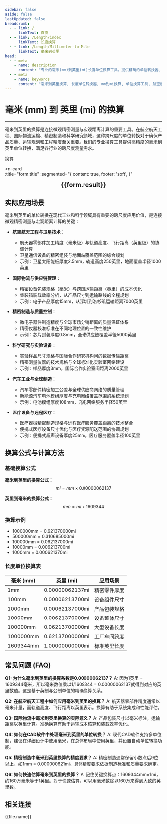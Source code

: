 ```yaml
---
sidebar: false
aside: false
lastUpdated: false
breadcrumb:
  - - link: /
      linkText: 首页
  - - link: /Length/index
      linkText: 长度换算
  - - link: /Length/Millimeter-to-Mile
      linkText: 毫米到英里
head:
  - - meta
    - name: description
      content: "专业的毫米(mm)到英里(mi)长度单位换算工具。提供精确的单位转换器、换算公式和实际应用场景。支持航空航天、国际物流、精密制造等领域的跨尺度距离换算需求。"
  - - meta
    - name: keywords
      content: "毫米到英里换算, 长度单位转换器, mm到mi换算, 单位换算工具, 航空航天测量, 国际物流换算, 精密制造距离转换, 跨尺度测量, 长度换算公式, 毫米英里换算表"
---
```

# 毫米 (mm) 到 英里 (mi) 的换算
---

毫米到英里的换算是连接微观精密测量与宏观距离计算的重要工具。在航空航天工程、国际物流运输、精密制造和科学研究领域，这种跨尺度的单位转换对于确保产品质量、运输规划和工程精度至关重要。我们的专业换算工具提供高精度的毫米到英里单位转换，满足各行业的跨尺度测量需求。
<script setup>
import { onMounted, reactive, inject, ref } from 'vue'
import { NButton, NForm, NFormItem, NInput, NInputNumber, NSelect, NCard, useMessage,NGrid ,NGi } from 'naive-ui'
import { defineClientComponent } from 'vitepress'
import { Length } from '../files';
const seoKey = ['单位转换器','单位换算','长度单位转换器','长度单位转换','尺寸换算','长度单位换算','长度单位换算表','厘米和毫米换算','mm是毫米吗','毫米和厘米换算','m cm','毫米换算','厘米毫米换算','一毫米等于多少厘米','cm和mm换算','毫米单位','一毫米等于多少米','mm换算cm','mm和cm换算','ｍｍ','毫米换算厘米','毫米英文','mm单位','mm换算m','英寸转毫米','分米单位','.mm','mm和m换算','cm mm','厘米换算毫米','mm cm','毫米和米换算','一厘米等于多少毫米','平方毫米','一米等于多少毫米','毫米和厘米','毫米换算米','mm是什么单位','mm to m','mm to cm','um','nm','cm','mm','mi','m']
const convert = inject('convert')

const form = reactive({
  number: null,
  result: '',
  title: '毫米 (mm) 到英里 (mi) 的长度单位换算'
})

const convertHandler = () => {
  if (form.number !== null && !isNaN(form.number)) {
    const convertedValue = parseFloat(form.number) * 0.00000062137
    form.result = `${form.number}mm = ${convertedValue.toFixed(9)}mi`
  } else {
    form.result = '请输入有效的数值。'
  }
}
</script>

<n-form size="large" :model="form">
  <n-form-item label="毫米 (mm)">
    <n-input-number v-model:value="form.number" placeholder="输入毫米" style="width: 100%" />
  </n-form-item>
  <n-form-item>
    <n-button type="info" @click="convertHandler" block>换算</n-button>
  </n-form-item>
</n-form>

<n-card  
  :title="form.title"
  :segmented="{
    content: true,
    footer: 'soft',
  }"
>
  <div  style="text-align:center;font-size:20px;">
    <strong>{{form.result}}</strong>
  </div>
    <template #footer>
    <div>
      <span v-for="item of seoKey">{{item}}，</span>
    </div>
  </template>
</n-card>

## 实际应用场景

毫米到英里的单位转换在现代工业和科学领域具有重要的跨尺度应用价值，是连接微观精密测量与宏观距离计算的关键：

- **航空航天工程与卫星技术**：
  - 航天器零部件加工精度（毫米级）与轨道高度、飞行距离（英里级）的协调计算
  - 卫星通信设备的精密组装与地面站覆盖范围的综合规划
  - 示例：卫星太阳能板厚度2.5mm，轨道高度250英里，地面覆盖半径1000英里

- **国际物流与供应链管理**：
  - 精密设备包装规格（毫米）与跨国运输距离（英里）的成本优化
  - 集装箱装载效率分析，从产品尺寸到运输路线的全程规划
  - 示例：电子产品厚度15mm，从深圳到洛杉矶运输距离7000英里

- **精密制造与质量控制**：
  - 微电子器件制造精度与全球市场分销距离的质量保证体系
  - 精密仪器校准标准在不同地理位置的一致性维护
  - 示例：芯片封装厚度0.8mm，全球供应链覆盖半径5000英里

- **科学研究与实验设备**：
  - 实验样品尺寸规格与国际合作研究机构间的数据传输距离
  - 精密测量仪器的技术规格与全球标准化实验室网络建设
  - 示例：样品厚度3mm，国际合作实验室间距离2000英里

- **汽车工业与全球制造**：
  - 汽车零部件精密加工公差与全球供应商网络的质量管理
  - 新能源汽车电池模组厚度与充电网络覆盖范围的系统规划
  - 示例：电池模组厚度108mm，充电网络服务半径50英里

- **医疗设备与远程医疗**：
  - 医疗器械精密制造规格与远程医疗服务覆盖距离的技术整合
  - 便携式医疗设备尺寸优化与医疗资源配送范围的协调规划
  - 示例：便携式超声设备厚度25mm，医疗服务覆盖半径100英里

## 换算公式与计算方法

### 基础换算公式

**毫米到英里的换算公式：**
$$ mi = mm \times 0.00000062137 $$

**英里到毫米的换算公式：**
$$ mm = mi \times 1609344 $$

### 换算示例
- 1000000mm = 0.621370000mi
- 500000mm = 0.310685000mi
- 100000mm = 0.062137000mi
- 10000mm = 0.006213700mi
- 1000mm = 0.000621370mi

### 长度单位换算表

| 毫米 (mm) | 英里 (mi) | 应用场景 |
|-----------|-----------|----------|
| 1mm | 0.00000062137mi | 精密零件厚度 |
| 100mm | 0.00006213700mi | 设备组件尺寸 |
| 1000mm | 0.00062137000mi | 产品包装规格 |
| 10000mm | 0.00621370000mi | 设备整体尺寸 |
| 100000mm | 0.06213700000mi | 大型设备长度 |
| 1000000mm | 0.62137000000mi | 工厂车间跨度 |
| 1609344mm | 1.00000000000mi | 标准英里长度 |

## 常见问题 (FAQ)

**Q1: 为什么毫米到英里的换算系数是0.00000062137？**
A: 因为1英里 = 1609344毫米，所以毫米数值乘以1/1609344 = 0.00000062137就得到对应的英里数值。这是基于英制与公制单位的精确换算关系。

**Q2: 在航空航天工程中如何应用毫米到英里的换算？**
A: 航天器零部件精度通常以毫米计量，而轨道高度、飞行距离以英里表示。换算有助于系统集成和性能评估。

**Q3: 国际物流中毫米到英里换算的实际意义？**
A: 产品包装尺寸以毫米标注，运输距离以英里计算。准确换算有助于运输成本核算和装载效率优化。

**Q4: 如何在CAD软件中处理毫米到英里的单位转换？**
A: 现代CAD软件支持多单位制，建议在详细设计中使用毫米，在总体布局中使用英里，并设置自动单位转换功能。

**Q5: 精密制造中毫米到英里换算的精度要求？**
A: 精密制造通常保留小数点后9位以上，如1mm = 0.000000621mi。具体精度要求依据制造标准和质量要求确定。

**Q6: 如何快速估算毫米到英里的换算？**
A: 记住关键换算点：1609344mm=1mi，约160万毫米等于1英里。对于快速估算，可以用毫米数除以160万来得到大致的英里数。

## 相关连接
<n-grid x-gap="12" :cols="2">
  <n-gi v-for="(file, index) in Length" :key="index">
    <n-button
      text
      tag="a"
      :href="file.path"
      type="info"
    >
      {{file.name}}
    </n-button>
  </n-gi>
</n-grid>